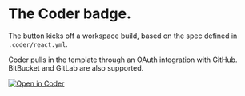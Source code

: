 # The Coder badge.

The button kicks off a workspace build, based on the spec defined in `.coder/react.yml`.

Coder pulls in the template through an OAuth integration with GitHub. BitBucket and GitLab are also supported.

[![Open in Coder](https://cdn.coder.com/embed-button.svg)](https://tanzu.coder.ericpaulsen.io/wac/build?template_oauth_service=github&template_url=https://github.com/ericpaulsen/workspace-templates.git&template_ref=master&template_filepath=.coder/react.yml)
